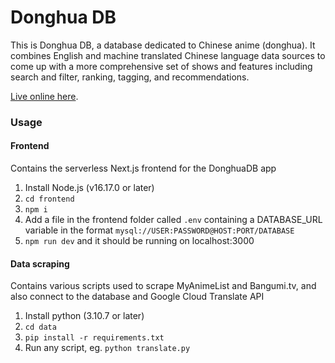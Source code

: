 # Donghua DB

This is Donghua DB, a database dedicated to Chinese anime (donghua). It combines English and machine translated Chinese language data sources to come up with a more comprehensive set of shows and features including search and filter, ranking, tagging, and recommendations.

[Live online here](https://senior-design.vercel.app/).

### Usage

#### Frontend
Contains the serverless Next.js frontend for the DonghuaDB app
1. Install Node.js (v16.17.0 or later) 
2. `cd frontend`  
3. `npm i`
4. Add a file in the frontend folder called `.env` containing a DATABASE_URL variable in the format `mysql://USER:PASSWORD@HOST:PORT/DATABASE`
5. `npm run dev` and it should be running on localhost:3000

#### Data scraping
Contains various scripts used to scrape MyAnimeList and Bangumi.tv, and also connect to the database and Google Cloud Translate API
1. Install python (3.10.7 or later)
2. `cd data`
3. `pip install -r requirements.txt`
4. Run any script, eg. `python translate.py`
